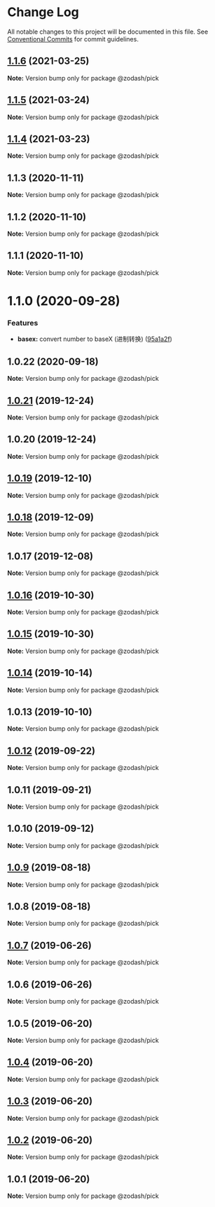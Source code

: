 # Change Log

All notable changes to this project will be documented in this file.
See [Conventional Commits](https://conventionalcommits.org) for commit guidelines.

## [1.1.6](https://github.com/zcorky/zodash/compare/@zodash/pick@1.1.5...@zodash/pick@1.1.6) (2021-03-25)

**Note:** Version bump only for package @zodash/pick





## [1.1.5](https://github.com/zcorky/zodash/compare/@zodash/pick@1.1.4...@zodash/pick@1.1.5) (2021-03-24)

**Note:** Version bump only for package @zodash/pick





## [1.1.4](https://github.com/zcorky/zodash/compare/@zodash/pick@1.1.3...@zodash/pick@1.1.4) (2021-03-23)

**Note:** Version bump only for package @zodash/pick





## 1.1.3 (2020-11-11)

**Note:** Version bump only for package @zodash/pick





## 1.1.2 (2020-11-10)

**Note:** Version bump only for package @zodash/pick





## 1.1.1 (2020-11-10)

**Note:** Version bump only for package @zodash/pick





# 1.1.0 (2020-09-28)


### Features

* **basex:** convert number to baseX (进制转换) ([95a1a2f](https://github.com/zcorky/zodash/commit/95a1a2f361d73de5caa3b8e297c1643e97e40983))





## 1.0.22 (2020-09-18)

**Note:** Version bump only for package @zodash/pick





## [1.0.21](https://github.com/zcorky/zodash/compare/@zodash/pick@1.0.20...@zodash/pick@1.0.21) (2019-12-24)

**Note:** Version bump only for package @zodash/pick





## 1.0.20 (2019-12-24)

**Note:** Version bump only for package @zodash/pick





## [1.0.19](https://github.com/zcorky/zodash/compare/@zodash/pick@1.0.18...@zodash/pick@1.0.19) (2019-12-10)

**Note:** Version bump only for package @zodash/pick





## [1.0.18](https://github.com/zcorky/zodash/compare/@zodash/pick@1.0.17...@zodash/pick@1.0.18) (2019-12-09)

**Note:** Version bump only for package @zodash/pick





## 1.0.17 (2019-12-08)

**Note:** Version bump only for package @zodash/pick





## [1.0.16](https://github.com/zcorky/zodash/compare/@zodash/pick@1.0.15...@zodash/pick@1.0.16) (2019-10-30)

**Note:** Version bump only for package @zodash/pick





## [1.0.15](https://github.com/zcorky/zodash/compare/@zodash/pick@1.0.14...@zodash/pick@1.0.15) (2019-10-30)

**Note:** Version bump only for package @zodash/pick





## [1.0.14](https://github.com/zcorky/zodash/compare/@zodash/pick@1.0.13...@zodash/pick@1.0.14) (2019-10-14)

**Note:** Version bump only for package @zodash/pick





## 1.0.13 (2019-10-10)

**Note:** Version bump only for package @zodash/pick





## [1.0.12](https://github.com/zcorky/zodash/compare/@zodash/pick@1.0.11...@zodash/pick@1.0.12) (2019-09-22)

**Note:** Version bump only for package @zodash/pick





## 1.0.11 (2019-09-21)

**Note:** Version bump only for package @zodash/pick





## 1.0.10 (2019-09-12)

**Note:** Version bump only for package @zodash/pick





## [1.0.9](https://github.com/zcorky/zodash/compare/@zodash/pick@1.0.8...@zodash/pick@1.0.9) (2019-08-18)

**Note:** Version bump only for package @zodash/pick





## 1.0.8 (2019-08-18)

**Note:** Version bump only for package @zodash/pick





## [1.0.7](https://github.com/zcorky/zodash/compare/@zodash/pick@1.0.6...@zodash/pick@1.0.7) (2019-06-26)

**Note:** Version bump only for package @zodash/pick





## 1.0.6 (2019-06-26)

**Note:** Version bump only for package @zodash/pick





## 1.0.5 (2019-06-20)

**Note:** Version bump only for package @zodash/pick





## [1.0.4](https://github.com/zcorky/zodash/compare/@zodash/pick@1.0.3...@zodash/pick@1.0.4) (2019-06-20)

**Note:** Version bump only for package @zodash/pick





## [1.0.3](https://github.com/zcorky/zodash/compare/@zodash/pick@1.0.2...@zodash/pick@1.0.3) (2019-06-20)

**Note:** Version bump only for package @zodash/pick





## [1.0.2](https://github.com/zcorky/zodash/compare/@zodash/pick@1.0.1...@zodash/pick@1.0.2) (2019-06-20)

**Note:** Version bump only for package @zodash/pick





## 1.0.1 (2019-06-20)

**Note:** Version bump only for package @zodash/pick
